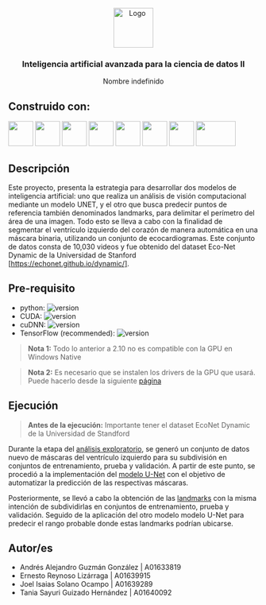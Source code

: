 <div id="top"></div>

<br />

<div align="center">
  <a href="https://github.com/sayuriGui/inteligencia-artificial.git">
    <img src="https://upload.wikimedia.org/wikipedia/commons/4/47/Logo_del_ITESM.svg" alt="Logo" width="80" height="80">
  </a>
<h3 align="center">Inteligencia artificial avanzada para la ciencia de datos II</h3>
  <p align="center">
        Nombre indefinido
</div>

## Construido con:

<div>
<img width="50px" height="50px" src="https://skillicons.dev/icons?i=py"/>
<img width="50px" height="50px" src="https://skillicons.dev/icons?i=vscode"/>
<img width="50px" height="50px" src="https://skillicons.dev/icons?i=github"/>
<img width="50px" height="50px" src="https://raw.githubusercontent.com/wiki/opencv/opencv/logo/OpenCV_logo_no_text.png"/>
<img width="50px" height="50px" src="https://www.clipartmax.com/png/full/349-3490136_anaconda-icon-anaconda-python-icon.png"/>
<img width="50px" height="50px" src="https://upload.wikimedia.org/wikipedia/commons/thumb/2/2d/Tensorflow_logo.svg/1915px-Tensorflow_logo.svg.png"/>
<img width="50px" height="50px" src="https://pbs.twimg.com/media/GAD809AXoAAhneu?format=png&name=240x240"/>
<img width="80px" height="50px" src="https://upload.wikimedia.org/wikipedia/commons/thumb/d/d0/Google_Colaboratory_SVG_Logo.svg/2560px-Google_Colaboratory_SVG_Logo.svg.png"/>
</div>

## Descripción 
Este proyecto, presenta la estrategia para desarrollar dos modelos de inteligencia artificial: uno que realiza un análisis de visión computacional mediante un modelo UNET, y el otro que busca predecir  puntos de referencia también denominados landmarks, para delimitar el perímetro del área de una imagen. Todo esto se lleva a cabo con la finalidad de segmentar el ventrículo izquierdo del corazón de manera automática en una máscara binaria, utilizando un conjunto de ecocardiogramas. Este conjunto de datos consta de 10,030 videos y fue obtenido del dataset Eco-Net Dynamic de la Universidad de Stanford [https://echonet.github.io/dynamic/].

## Pre-requisito 

- python: ![version](https://img.shields.io/badge/version-3.9.18-red)
- CUDA: ![version](https://img.shields.io/badge/version-11.2-green)
- cuDNN: ![version](https://img.shields.io/badge/version-8.1.0-blue)
- TensorFlow (recommended): ![version](https://img.shields.io/badge/version-2.10-pink)

> **Nota 1:**
> Todo lo anterior a 2.10 no es compatible con la GPU en Windows Native

> **Nota 2:**
> Es necesario que se instalen los drivers de la GPU que usará. Puede hacerlo desde la siguiente [página](https://www.nvidia.com/Download/index.aspx)

## Ejecución
> **Antes de la ejecución:**
> Importante tener el dataset EcoNet Dynamic de la Universidad de Standford

Durante la etapa del [análisis exploratorio](https://github.com/AlexGuzmn/Reto_AI_Period2/tree/main/An%C3%A1lisis_Exploratorio), se generó un conjunto de datos nuevo de máscaras del ventrículo izquierdo para su subdivisión en conjuntos de entrenamiento, prueba y validación. A partir de este punto, se procedió a la implementación del [modelo U-Net](https://github.com/AlexGuzmn/Reto_AI_Period2/tree/main/Modelo_Unet) con el objetivo de automatizar la predicción de las respectivas máscaras.

Posteriormente, se llevó a cabo la obtención de las [landmarks](https://github.com/AlexGuzmn/Reto_AI_Period2/tree/main/Modelo_Landmarks) con la misma intención de subdividirlas en conjuntos de entrenamiento, prueba y validación. Seguido de la aplicación del otro modelo modelo U-Net para predecir el rango probable donde estas landmarks podrían ubicarse.

## Autor/es
- Andrés Alejandro Guzmán González  | A01633819
- Ernesto Reynoso Lizárraga  | A01639915
- Joel Isaias Solano Ocampo  | A01639289
- Tania Sayuri Guizado Hernández | A01640092
